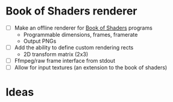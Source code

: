 # Book of Shaders renderer
- [ ] Make an offline renderer for [Book of Shaders](http://thebookofshaders.com/) programs
    * Programmable dimensions, frames, framerate
    * Output PNGs
- [ ] Add the ability to define custom rendering rects
    * 2D transform matrix (2x3)
- [ ] Ffmpeg/raw frame interface from stdout
- [ ] Allow for input textures (an extension to the book of shaders)

# Ideas
